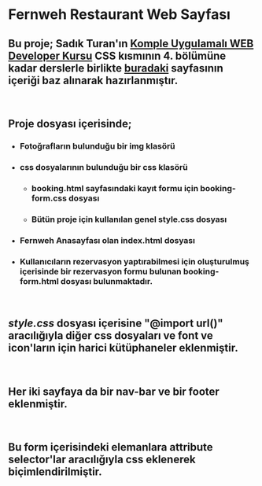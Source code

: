 # Fernweh Restaurant Web Sayfası

## Bu proje; Sadık Turan'ın  [Komple Uygulamalı WEB Developer Kursu](https://www.udemy.com/course/komple-web-developer-kursu/) CSS kısmının 4. bölümüne kadar derslerle birlikte [buradaki](https://preview.colorlib.com/#feliciano) sayfasının içeriği baz alınarak hazırlanmıştır.

&nbsp;

## Proje dosyası içerisinde;
- ### Fotoğrafların bulunduğu bir img klasörü
- ### css dosyalarının bulunduğu bir css klasörü
    * ### booking.html sayfasındaki kayıt formu için booking-form.css dosyası
    * ### Bütün proje için kullanılan genel style.css dosyası
- ### Fernweh Anasayfası olan index.html dosyası
- ### Kullanıcıların rezervasyon yaptırabilmesi için oluşturulmuş içerisinde bir rezervasyon formu bulunan booking-form.html dosyası bulunmaktadır.

&nbsp;

## *style.css* dosyası içerisine **"@import url()"** aracılığıyla diğer css dosyaları ve font ve icon'ların için harici kütüphaneler eklenmiştir.
&nbsp;

##  Her iki sayfaya da bir **nav-bar** ve bir **footer** eklenmiştir.

&nbsp;

## Bu form içerisindeki elemanlara attribute selector'lar aracılığıyla css eklenerek biçimlendirilmiştir.
